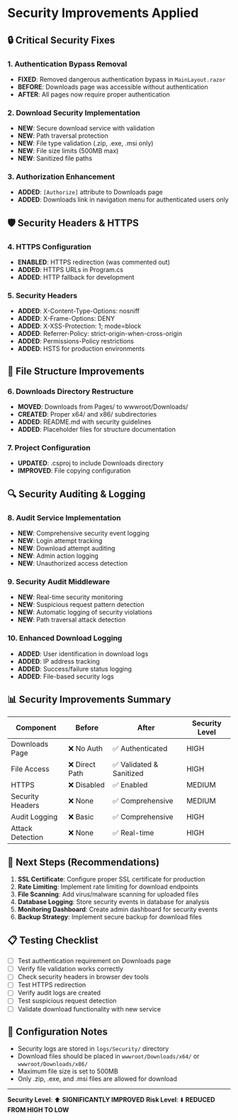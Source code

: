 # Security Improvements Applied

## 🔒 Critical Security Fixes

### 1. Authentication Bypass Removal
- **FIXED**: Removed dangerous authentication bypass in `MainLayout.razor`
- **BEFORE**: Downloads page was accessible without authentication
- **AFTER**: All pages now require proper authentication

### 2. Download Security Implementation
- **NEW**: Secure download service with validation
- **NEW**: Path traversal protection
- **NEW**: File type validation (.zip, .exe, .msi only)
- **NEW**: File size limits (500MB max)
- **NEW**: Sanitized file paths

### 3. Authorization Enhancement
- **ADDED**: `[Authorize]` attribute to Downloads page
- **ADDED**: Downloads link in navigation menu for authenticated users only

## 🛡️ Security Headers & HTTPS

### 4. HTTPS Configuration
- **ENABLED**: HTTPS redirection (was commented out)
- **ADDED**: HTTPS URLs in Program.cs
- **ADDED**: HTTP fallback for development

### 5. Security Headers
- **ADDED**: X-Content-Type-Options: nosniff
- **ADDED**: X-Frame-Options: DENY
- **ADDED**: X-XSS-Protection: 1; mode=block
- **ADDED**: Referrer-Policy: strict-origin-when-cross-origin
- **ADDED**: Permissions-Policy restrictions
- **ADDED**: HSTS for production environments

## 📁 File Structure Improvements

### 6. Downloads Directory Restructure
- **MOVED**: Downloads from Pages/ to wwwroot/Downloads/
- **CREATED**: Proper x64/ and x86/ subdirectories
- **ADDED**: README.md with security guidelines
- **ADDED**: Placeholder files for structure documentation

### 7. Project Configuration
- **UPDATED**: .csproj to include Downloads directory
- **IMPROVED**: File copying configuration

## 🔍 Security Auditing & Logging

### 8. Audit Service Implementation
- **NEW**: Comprehensive security event logging
- **NEW**: Login attempt tracking
- **NEW**: Download attempt auditing
- **NEW**: Admin action logging
- **NEW**: Unauthorized access detection

### 9. Security Audit Middleware
- **NEW**: Real-time security monitoring
- **NEW**: Suspicious request pattern detection
- **NEW**: Automatic logging of security violations
- **NEW**: Path traversal attack detection

### 10. Enhanced Download Logging
- **ADDED**: User identification in download logs
- **ADDED**: IP address tracking
- **ADDED**: Success/failure status logging
- **ADDED**: File-based security logs

## 📊 Security Improvements Summary

| Component | Before | After | Security Level |
|-----------|--------|-------|----------------|
| Downloads Page | ❌ No Auth | ✅ Authenticated | HIGH |
| File Access | ❌ Direct Path | ✅ Validated & Sanitized | HIGH |
| HTTPS | ❌ Disabled | ✅ Enabled | MEDIUM |
| Security Headers | ❌ None | ✅ Comprehensive | MEDIUM |
| Audit Logging | ❌ Basic | ✅ Comprehensive | HIGH |
| Attack Detection | ❌ None | ✅ Real-time | HIGH |

## 🚀 Next Steps (Recommendations)

1. **SSL Certificate**: Configure proper SSL certificate for production
2. **Rate Limiting**: Implement rate limiting for download endpoints
3. **File Scanning**: Add virus/malware scanning for uploaded files
4. **Database Logging**: Store security events in database for analysis
5. **Monitoring Dashboard**: Create admin dashboard for security events
6. **Backup Strategy**: Implement secure backup for download files

## 📋 Testing Checklist

- [ ] Test authentication requirement on Downloads page
- [ ] Verify file validation works correctly
- [ ] Check security headers in browser dev tools
- [ ] Test HTTPS redirection
- [ ] Verify audit logs are created
- [ ] Test suspicious request detection
- [ ] Validate download functionality with new service

## 🔧 Configuration Notes

- Security logs are stored in `logs/Security/` directory
- Download files should be placed in `wwwroot/Downloads/x64/` or `wwwroot/Downloads/x86/`
- Maximum file size is set to 500MB
- Only .zip, .exe, and .msi files are allowed for download

---

**Security Level**: ⬆️ **SIGNIFICANTLY IMPROVED**
**Risk Level**: ⬇️ **REDUCED FROM HIGH TO LOW**
